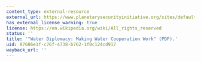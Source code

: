 ```yaml
---
content_type: external-resource
external_url: https://www.planetarysecurityinitiative.org/sites/default/files/2017-04/PB_Water_Diplomacy_WG_4.pdf
has_external_license_warning: true
license: https://en.wikipedia.org/wiki/All_rights_reserved
status: ''
title: '"Water Diplomacy: Making Water Cooperation Work" (PDF).'
uid: 87686e1f-c76f-4738-b762-1f0c124cd917
wayback_url: ''
---
```

